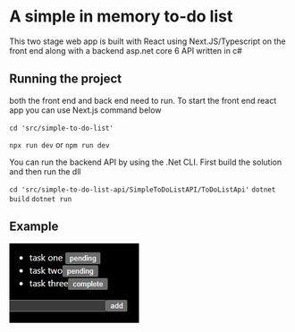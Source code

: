 # A simple in memory to-do list 

This two stage web app is built with React using Next.JS/Typescript on the front end along with a backend asp.net core 6 API written in c#

## Running the project 

both the front end and back end need to run. To start the front end react app you can use Next.js command below 

`cd 'src/simple-to-do-list'`

`npx run dev` or `npm run dev`

You can run the backend API by using the .Net CLI. First build the solution and then run the dll

`cd 'src/simple-to-do-list-api/SimpleToDoListAPI/ToDoListApi'`
`dotnet build`
`dotnet run`

## Example 

![ToDoListExample](screenshot.jpg)
